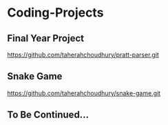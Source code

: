 # Coding-Projects

## Final Year Project
https://github.com/taherahchoudhury/pratt-parser.git

## Snake Game
https://github.com/taherahchoudhury/snake-game.git

## To Be Continued...
